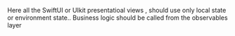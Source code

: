 Here all the SwiftUI or UIkit presentatioal views , should use only local state or environment state.. 
Business logic should be called from the observables layer

